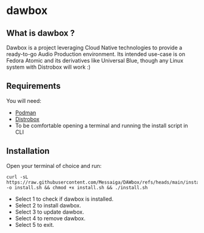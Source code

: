 # dawbox

## What is dawbox ?

Dawbox is a project leveraging Cloud Native technologies to provide a ready-to-go Audio Production environment.  Its intended use-case is on Fedora Atomic and its derivatives like Universal Blue, though any Linux system with Distrobox will work :)

## Requirements

You will need:
- [Podman](https://podman.io/)
- [Distrobox](https://github.com/89luca89/distrobox)
- To be comfortable opening a terminal and running the install script in CLI

## Installation
Open your terminal of choice and run:
```
curl -sL https://raw.githubusercontent.com/Messaiga/DAWbox/refs/heads/main/install.sh -o install.sh && chmod +x install.sh && ./install.sh
```

- Select 1 to check if dawbox is installed.
- Select 2 to install dawbox.
- Select 3 to update dawbox.
- Select 4 to remove dawbox.
- Select 5 to exit.